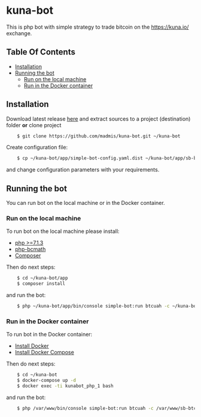 # kuna-bot

This is php bot with simple strategy to trade bitcoin 
on the https://kuna.io/ exchange.

## Table Of Contents

- [Installation](#installation)
- [Running the bot](#running-the-bot)
    - [Run on the local machine](#run-on-the-local-machine)
    - [Run in the Docker container](#run-in-the-docker-container)


## Installation

Download latest release [here](https://github.com/madmis/kuna-bot/releases) 
and extract sources to a project (destination) folder **or** clone project
```bash
    $ git clone https://github.com/madmis/kuna-bot.git ~/kuna-bot
```

Create configuration file:
```bash
    $ cp ~/kuna-bot/app/simple-bot-config.yaml.dist ~/kuna-bot/app/sb-btcuah.yaml
```
and change configuration parameters with your requirements.


## Running the bot

You can run bot on the local machine or in the Docker container.

### Run on the local machine
To run bot on the local machine please install: 
* [php >=7.1.3](http://php.net/manual/en/install.php)
* [php-bcmath](http://php.net/manual/en/book.bc.php)
* [Сomposer](https://getcomposer.org/doc/00-intro.md)

Then do next steps:
```bash
    $ cd ~/kuna-bot/app
    $ composer install
```
and run the bot:
```bash
    $ php ~/kuna-bot/app/bin/console simple-bot:run btcuah -c ~/kuna-bot/app/sb-btcuah.yaml 
```


### Run in the Docker container 
To run bot in the Docker container:
* [Install Docker](https://docs.docker.com/engine/installation/)
* [Install Docker Compose](https://docs.docker.com/compose/install/)

Then do next steps:
```bash
    $ cd ~/kuna-bot
    $ docker-compose up -d
    $ docker exec -ti kunabot_php_1 bash
```
and run the bot:
```bash
    $ php /var/www/bin/console simple-bot:run btcuah -c /var/www/sb-btcuah.yaml 
```

